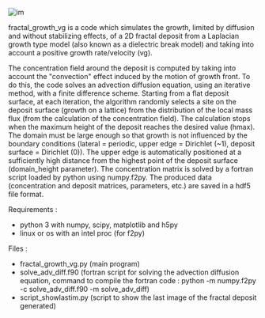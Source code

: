 ![im](https://github.com/FChauvet/fractal_growth_DBM/assets/123599610/d81bb8d3-309f-43a8-b7bf-d66af2082e0f)

fractal_growth_vg is a code which simulates the growth, limited by diffusion and without stabilizing effects, of a 2D fractal deposit from a Laplacian growth type model (also known as a dielectric break model) and taking into account a positive growth rate/velocity (vg).

The concentration field around the deposit is computed by taking into account the "convection" effect induced by the motion of growth front. To do this, the code solves an advection diffusion equation, using an iterative method, with a finite difference scheme. Starting from a flat deposit surface, at each iteration, the algorithm randomly selects a site on the deposit surface (growth on a lattice) from the distribution of the local mass flux (from the calculation of the concentration field). The calculation stops when the maximum height of the deposit reaches the desired value (hmax).
The domain must be large enough so that growth is not influenced by the boundary conditions (lateral = periodic, upper edge = Dirichlet (~1), deposit surface = Dirichlet (0)). The upper edge is automatically positioned at a sufficiently high distance from the highest point of the deposit surface (domain_height parameter).
The concentration matrix is solved by a fortran script loaded by python using numpy.f2py. The produced data (concentration and deposit matrices, parameters, etc.) are saved in a hdf5 file format.

Requirements :
- python 3 with numpy, scipy, matplotlib and h5py
- linux or os with an intel proc (for f2py)


Files :
- fractal_growth_vg.py (main program)
- solve_adv_diff.f90 (fortran script for solving the advection diffusion equation, command to compile the fortran code : python -m numpy.f2py -c solve_adv_diff.f90 -m solve_adv_diff)
- script_showlastim.py (script to show the last image of the fractal deposit generated)

